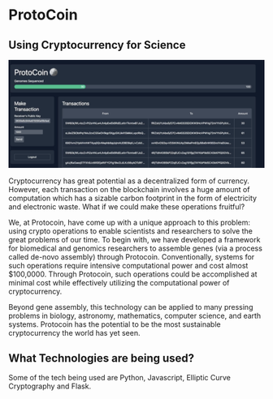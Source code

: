# ProtoCoin

## Using Cryptocurrency for Science

![Screenshot](./frontend.png)

Cryptocurrency has great potential as a decentralized form of currency.
However, each transaction on the blockchain involves a huge amount of
computation which has a sizable carbon footprint in the form of
electricity and electronic waste. What if we could make these operations
fruitful?

We, at Protocoin, have come up with a unique approach to this problem:
using crypto operations to enable scientists and researchers to solve
the great problems of our time. To begin with, we have developed a
framework for biomedical and genomics researchers to assemble genes (via
a process called de-novo assembly) through Protocoin. Conventionally,
systems for such operations require intensive computational power and
cost almost $100,0000. Through Protocoin, such operations could be
accomplished at minimal cost while effectively utilizing the
computational power of cryptocurrency.

Beyond gene assembly, this technology can be applied to many pressing
problems in biology, astronomy, mathematics, computer science, and earth
systems. Protocoin has the potential to be the most sustainable
cryptocurrency the world has yet seen.

## What Technologies are being used?

Some of the tech being used are Python, Javascript, Elliptic Curve
Cryptography and Flask.

